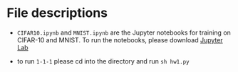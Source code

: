 # File descriptions

* `CIFAR10.ipynb` and `MNIST.ipynb` are the Jupyter notebooks for training on CIFAR-10 and MNIST. To run the notebooks, please download [Jupyter Lab ](https://github.com/jupyterlab/jupyterlab)

* to run `1-1-1` please cd into the directory and run `sh hw1.py`